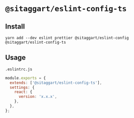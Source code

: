 # `@sitaggart/eslint-config-ts`

## Install

```
yarn add --dev eslint prettier @sitaggart/eslint-config @sitaggart/eslint-config-ts
```

## Usage

`.eslintrc.js`

```js
module.exports = {
  extends: ['@sitaggart/eslint-config-ts'],
  settings: {
    react: {
      version: 'x.x.x',
    },
  },
};
```
